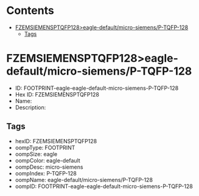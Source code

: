 



Contents
========

* [FZEMSIEMENSPTQFP128>eagle-default/micro-siemens/P-TQFP-128](#fzemsiemensptqfp128eagle-defaultmicro-siemensp-tqfp-128)
	* [Tags](#tags)

# FZEMSIEMENSPTQFP128>eagle-default/micro-siemens/P-TQFP-128

- ID: FOOTPRINT-eagle-eagle-default-micro-siemens-P-TQFP-128
- Hex ID: FZEMSIEMENSPTQFP128
- Name: 
- Description: 

## Tags

- hexID: FZEMSIEMENSPTQFP128
- oompType: FOOTPRINT
- oompSize: eagle
- oompColor: eagle-default
- oompDesc: micro-siemens
- oompIndex: P-TQFP-128
- oompName: eagle-default/micro-siemens/P-TQFP-128
- oompID: FOOTPRINT-eagle-eagle-default-micro-siemens-P-TQFP-128
